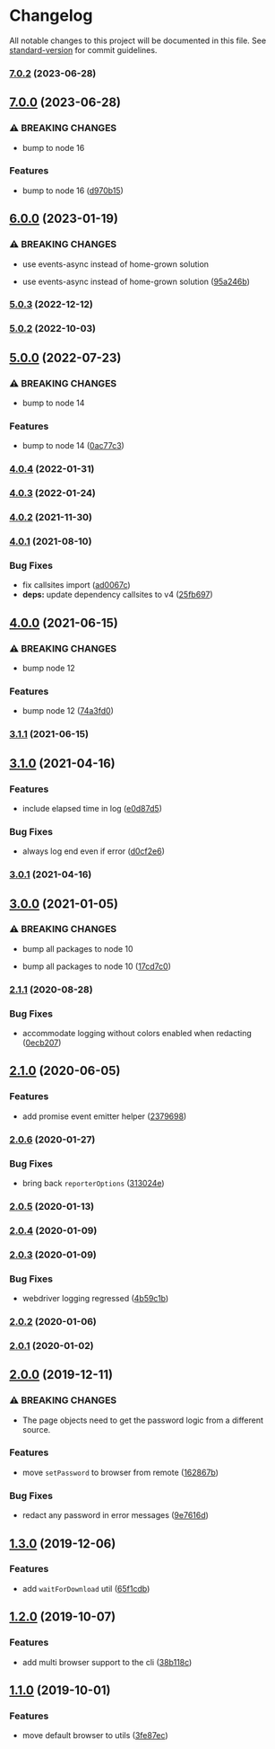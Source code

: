 # Changelog

All notable changes to this project will be documented in this file. See [standard-version](https://github.com/conventional-changelog/standard-version) for commit guidelines.

### [7.0.2](https://github.com/CrowdStrike/faltest/compare/@faltest/utils@7.0.0...@faltest/utils@7.0.2) (2023-06-28)

## [7.0.0](https://github.com/CrowdStrike/faltest/compare/@faltest/utils@6.0.0...@faltest/utils@7.0.0) (2023-06-28)


### ⚠ BREAKING CHANGES

* bump to node 16

### Features

* bump to node 16 ([d970b15](https://github.com/CrowdStrike/faltest/commit/d970b15646de66ae92b2a41d9c1e48d8e3af19c7))

## [6.0.0](https://github.com/CrowdStrike/faltest/compare/@faltest/utils@5.0.3...@faltest/utils@6.0.0) (2023-01-19)


### ⚠ BREAKING CHANGES

* use events-async instead of home-grown solution

* use events-async instead of home-grown solution ([95a246b](https://github.com/CrowdStrike/faltest/commit/95a246b3c25f588536b43fb7b394bb4865fc1398))

### [5.0.3](https://github.com/CrowdStrike/faltest/compare/@faltest/utils@5.0.2...@faltest/utils@5.0.3) (2022-12-12)

### [5.0.2](https://github.com/CrowdStrike/faltest/compare/@faltest/utils@5.0.1...@faltest/utils@5.0.2) (2022-10-03)

## [5.0.0](https://github.com/CrowdStrike/faltest/compare/@faltest/utils@4.0.4...@faltest/utils@5.0.0) (2022-07-23)


### ⚠ BREAKING CHANGES

* bump to node 14

### Features

* bump to node 14 ([0ac77c3](https://github.com/CrowdStrike/faltest/commit/0ac77c3b980a3c6835b77c9557e511ba13fc1b59))

### [4.0.4](https://github.com/CrowdStrike/faltest/compare/@faltest/utils@4.0.3...@faltest/utils@4.0.4) (2022-01-31)

### [4.0.3](https://github.com/CrowdStrike/faltest/compare/@faltest/utils@4.0.2...@faltest/utils@4.0.3) (2022-01-24)

### [4.0.2](https://github.com/CrowdStrike/faltest/compare/@faltest/utils@4.0.1...@faltest/utils@4.0.2) (2021-11-30)

### [4.0.1](https://github.com/CrowdStrike/faltest/compare/@faltest/utils@4.0.0...@faltest/utils@4.0.1) (2021-08-10)


### Bug Fixes

* fix callsites import ([ad0067c](https://github.com/CrowdStrike/faltest/commit/ad0067c3af772d0d4615aadfe136b952115cf8d4))
* **deps:** update dependency callsites to v4 ([25fb697](https://github.com/CrowdStrike/faltest/commit/25fb69728b2516529bb85e0b9eb01b098c340286))

## [4.0.0](https://github.com/CrowdStrike/faltest/compare/@faltest/utils@3.1.1...@faltest/utils@4.0.0) (2021-06-15)


### ⚠ BREAKING CHANGES

* bump node 12

### Features

* bump node 12 ([74a3fd0](https://github.com/CrowdStrike/faltest/commit/74a3fd06f787685cf543d5725f0b45ae4215fcf5))

### [3.1.1](https://github.com/CrowdStrike/faltest/compare/@faltest/utils@3.1.0...@faltest/utils@3.1.1) (2021-06-15)

## [3.1.0](https://github.com/CrowdStrike/faltest/compare/@faltest/utils@3.0.1...@faltest/utils@3.1.0) (2021-04-16)


### Features

* include elapsed time in log ([e0d87d5](https://github.com/CrowdStrike/faltest/commit/e0d87d586b91c1c837dc850a1c405c2320e61508))


### Bug Fixes

* always log end even if error ([d0cf2e6](https://github.com/CrowdStrike/faltest/commit/d0cf2e6312f51d8912ee6c533f3be6efd50fa3d5))

### [3.0.1](https://github.com/CrowdStrike/faltest/compare/@faltest/utils@3.0.0...@faltest/utils@3.0.1) (2021-04-16)

## [3.0.0](https://github.com/CrowdStrike/faltest/compare/@faltest/utils@2.1.1...@faltest/utils@3.0.0) (2021-01-05)


### ⚠ BREAKING CHANGES

* bump all packages to node 10

* bump all packages to node 10 ([17cd7c0](https://github.com/CrowdStrike/faltest/commit/17cd7c0173a4c57e15b1b187b73411c4e466b9b0))

### [2.1.1](https://github.com/CrowdStrike/faltest/compare/@faltest/utils@2.1.0...@faltest/utils@2.1.1) (2020-08-28)


### Bug Fixes

* accommodate logging without colors enabled when redacting ([0ecb207](https://github.com/CrowdStrike/faltest/commit/0ecb2073b15a6572e10ad513fe62ea9404cd42c7))

## [2.1.0](https://github.com/CrowdStrike/faltest/compare/@faltest/utils@2.0.6...@faltest/utils@2.1.0) (2020-06-05)


### Features

* add promise event emitter helper ([2379698](https://github.com/CrowdStrike/faltest/commit/237969865f3b7d02040fce17bd04595038380411))

### [2.0.6](https://github.com/CrowdStrike/faltest/compare/@faltest/utils@2.0.5...@faltest/utils@2.0.6) (2020-01-27)


### Bug Fixes

* bring back `reporterOptions` ([313024e](https://github.com/CrowdStrike/faltest/commit/313024e9057620f353e68666d05cb1a6890dea5c))

### [2.0.5](https://github.com/CrowdStrike/faltest/compare/@faltest/utils@2.0.4...@faltest/utils@2.0.5) (2020-01-13)

### [2.0.4](https://github.com/CrowdStrike/faltest/compare/@faltest/utils@2.0.3...@faltest/utils@2.0.4) (2020-01-09)

### [2.0.3](https://github.com/CrowdStrike/faltest/compare/@faltest/utils@2.0.2...@faltest/utils@2.0.3) (2020-01-09)


### Bug Fixes

* webdriver logging regressed ([4b59c1b](https://github.com/CrowdStrike/faltest/commit/4b59c1bc3aad249009d2999648a9da332905a9e8))

### [2.0.2](https://github.com/CrowdStrike/faltest/compare/@faltest/utils@2.0.1...@faltest/utils@2.0.2) (2020-01-06)

### [2.0.1](https://github.com/CrowdStrike/faltest/compare/@faltest/utils@2.0.0...@faltest/utils@2.0.1) (2020-01-02)

## [2.0.0](https://github.com/CrowdStrike/faltest/compare/@faltest/utils@1.3.0...2.0.0) (2019-12-11)


### ⚠ BREAKING CHANGES

* The page objects need to get the password logic from a different source.

### Features

* move `setPassword` to browser from remote ([162867b](https://github.com/CrowdStrike/faltest/commit/162867bbdd52a628f3f1b5f4844ee409be0359ec))


### Bug Fixes

* redact any password in error messages ([9e7616d](https://github.com/CrowdStrike/faltest/commit/9e7616dc49feff56793e802bc71ae95bd179fe22))

## [1.3.0](https://github.com/CrowdStrike/faltest/compare/@faltest/utils@1.2.0...1.3.0) (2019-12-06)


### Features

* add `waitForDownload` util ([65f1cdb](https://github.com/CrowdStrike/faltest/commit/65f1cdbddbc01763c64820d6d80ac0c8c2544946))

## [1.2.0](https://github.com/CrowdStrike/faltest/compare/@faltest/utils@1.1.0...1.2.0) (2019-10-07)


### Features

* add multi browser support to the cli ([38b118c](https://github.com/CrowdStrike/faltest/commit/38b118c))

## [1.1.0](https://github.com/CrowdStrike/faltest/compare/@faltest/utils@1.0.0...1.1.0) (2019-10-01)


### Features

* move default browser to utils ([3fe87ec](https://github.com/CrowdStrike/faltest/commit/3fe87ec))
